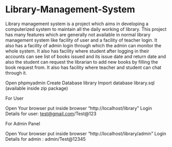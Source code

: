 # Library-Management-System

Library management system is a project which aims in developing a computerized system to maintain all the daily working of library. This project has many features which are generally not available in normal library management system like facility of user and a facility of teacher login. It also has a facility of admin login through which the admin can monitor the whole system. It also has facility where student after logging in their accounts can see list of books issued and its issue date and return date and also the student can request the librarian to add new books by filling the book request from. It also has facility where teacher and student can chat through it.

Open phpmyadmin
Create Database library
Import database library.sql (available inside zip package)

For User

Open Your browser put inside browser “http://localhost/library”
Login Details for user: test@gmail.com/Test@123

For Admin Panel

Open Your browser put inside browser “http://localhost/library/admin”
Login Details for admin : admin/Test@12345
